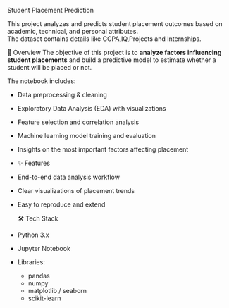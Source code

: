 Student Placement Prediction

This project analyzes and predicts student placement outcomes based on academic, technical, and personal attributes.  
The dataset contains details like CGPA,IQ,Projects and Internships.

🚀 Overview
The objective of this project is to **analyze factors influencing student placements** and build a predictive model to estimate whether a student will be placed or not.  

The notebook includes:
- Data preprocessing & cleaning  
- Exploratory Data Analysis (EDA) with visualizations  
- Feature selection and correlation analysis  
- Machine learning model training and evaluation  
- Insights on the most important factors affecting placement

- ✨ Features
- End-to-end data analysis workflow  
- Clear visualizations of placement trends
- Easy to reproduce and extend

  🛠 Tech Stack
- Python 3.x  
- Jupyter Notebook  
- Libraries:  
  - pandas  
  - numpy  
  - matplotlib / seaborn  
  - scikit-learn

